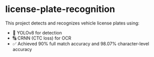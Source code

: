 # license-plate-recognition
This project detects and recognizes vehicle license plates using:
- 🧠 YOLOv8 for detection
- 🔠 CRNN (CTC loss) for OCR
- ✅ Achieved 90% full match accuracy and 98.07% character-level accuracy
